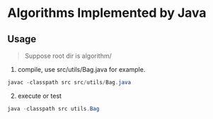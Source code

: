 # Algorithms Implemented by Java

## Usage
>Suppose root dir is algorithm/
1. compile, use src/utils/Bag.java for example.
```java
javac -classpath src src/utils/Bag.java
```
2. execute or test

```java
java -classpath src utils.Bag
```